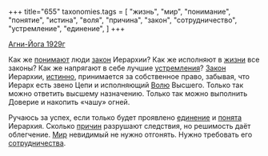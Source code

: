 +++
title="655"
taxonomies.tags = [
 "жизнь",
 "мир",
 "понимание",
 "понятие",
 "истина",
 "воля",
 "причина",
 "закон",
 "сотрудничество",
 "устремление",
 "единение",
]
+++

[Агни-Йога 1929г](/agni/1929)

Как же [понимают](/tags/понимание) люди [закон](/tags/закон) Иерархии? Как же исполняют в [жизни](/tags/жизнь) все законы? Как же напрягают в себе лучшие [устремления](/tags/устремление)? [Закон](/tags/закон) Иерархии, [истинно](/tags/истина), принимается за собственное право, забывая, что Иерарх есть звено Цепи и исполняющий [Волю](/tags/воля) Высшего. Только так можно ответить высшему назначению. Только так можно выполнить Доверие и накопить «чашу» огней.   

Ручаюсь за успех, если только будет проявлено [единение](/tags/единение) и [понята](/tags/понятие) Иерархия. Сколько [причин](/tags/причина) разрушают следствия, но решимость даёт облегчение. [Мир](/tags/мир) невидимый не нужно отгонять. Нужно требовать его [сотрудничества](/tags/сотрудничество).